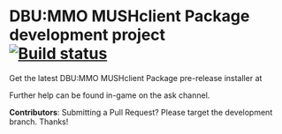 # DBU:MMO MUSHclient Package development project<br>[![Build status](https://ci.appveyor.com/api/projects/status/gs65yl9foxq61eea/branch/DBUMUSH?svg=true)](https://ci.appveyor.com/project/Xinefus-Braska/dbummomush/branch/DBUMUSH)
Get the latest DBU:MMO MUSHclient Package pre-release installer at <insert link here>

Further help can be found in-game on the ask channel.

**Contributors**: Submitting a Pull Request? Please target the development branch. Thanks!
<!--
![screenshot of the client](https://github.com/fiendish/aardwolfclientpackage/wiki/images/screenshot1.png)
-->
